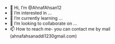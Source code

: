 - 👋 Hi, I’m @AhnafAhsan12
- 👀 I’m interested in ...
- 🌱 I’m currently learning ...
- 💞️ I’m looking to collaborate on ...
- 📫 How to reach me- you can contact me by mail (ahnafahsanaddi1230gmail.com)

<!---
AhnafAhsan12/AhnafAhsan12 is a ✨ special ✨ repository because its `README.md` (this file) appears on your GitHub profile.
You can click the Preview link to take a look at your changes.
--->
